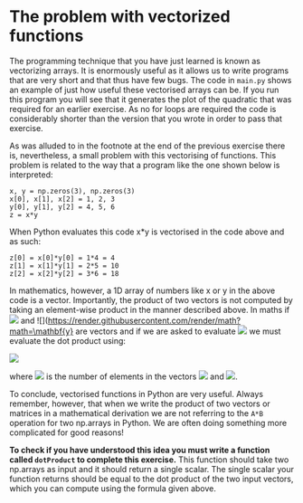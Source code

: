 # The problem with vectorized functions

The programming technique that you have just learned is known as vectorizing arrays.  It is enormously useful as it allows us to write programs that are very short and that thus have few bugs.  The code in `main.py` shows an example of just how useful these vectorised arrays can be.  If you run this program you will see that it generates the plot of the quadratic that was required for an earlier exercise.  As no for loops are required the code is considerably shorter than the version that you wrote in order to pass that exercise.

As was alluded to in the footnote at the end of the previous exercise there is, nevertheless, a small problem with this vectorising of functions.  This problem is related to the way that a program like the one shown below is interpreted:

````
x, y = np.zeros(3), np.zeros(3)
x[0], x[1], x[2] = 1, 2, 3 
y[0], y[1], y[2] = 4, 5, 6
z = x*y
````

When Python evaluates this code  x*y is vectorised in the code above and as such:

````
z[0] = x[0]*y[0] = 1*4 = 4
z[1] = x[1]*y[1] = 2*5 = 10
z[2] = x[2]*y[2] = 3*6 = 18
````

In mathematics, however, a 1D array of numbers like x or y in the above code is a vector.  Importantly, the product of two vectors is not computed by taking an element-wise product in the manner described above.  In maths if ![](https://render.githubusercontent.com/render/math?math=\mathbf{x}) and ![](https://render.githubusercontent.com/render/math?math=\mathbf{y} are vectors and if we are asked to evaluate ![](https://render.githubusercontent.com/render/math?math=\mathbf{x}\dot\mathbf{y}) we must evaluate the dot product using:

![](https://render.githubusercontent.com/render/math?math=\mathbf{x}.\mathbf{y}=\sum_{i=1}^Nx_iy_i)

 where ![](https://render.githubusercontent.com/render/math?math=N) is the number of elements in the vectors ![](https://render.githubusercontent.com/render/math?math=\mathbf{x}) and ![](https://render.githubusercontent.com/render/math?math=\mathbf{y}).  

To conclude, vectorised functions in Python are very useful.  Always remember, however, that when we write the product of two vectors or matrices in a mathematical derivation we are not referring to the `A*B` operation for two np.arrays in Python.  We are often doing something more complicated for good reasons!

__To check if you have understood this idea you must write a function called `dotProduct` to complete this exercise.__  This function should take two np.arrays as input and it should return a single scalar.  The single scalar your function returns should be equal to the dot product of the two input vectors, which you can compute using the formula given above.   
